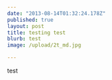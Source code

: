 ```yaml
---
date: "2013-08-14T01:32:24.178Z"
published: true
layout: post
title: testing test
blurb: test
image: /upload/2t_md.jpg

---
```


test
